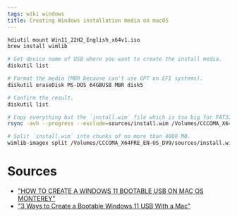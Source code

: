 ```yaml
---
tags: wiki windows
title: Creating Windows installation media on macOS
---
```


```sh
hdiutil mount Win11_22H2_English_x64v1.iso
brew install wimlib

# Get device name of USB where you want to create the install media.
diskutil list

# Format the media (MBR because can't use GPT on EFI systems).
diskutil eraseDisk MS-DOS 64GBUSB MBR disk5

# Confirm the result.
diskutil list

# Copy everything but the `install.wim` file which is too big for FAT32 filesystem.
rsync -avh --progress --exclude=sources/install.wim /Volumes/CCCOMA_X64FRE_EN-US_DV9/ /Volumes/64GBUSB

# Split `install.wim` into chunks of no more than 4000 MB.
wimlib-imagex split /Volumes/CCCOMA_X64FRE_EN-US_DV9/sources/install.wim /Volumes/64GBUSB/sources/install.swm 4000
```

# Sources
- ["HOW TO CREATE A WINDOWS 11 BOOTABLE USB ON MAC OS MONTEREY"](https://frankdenneman.nl/2022/12/21/how-to-create-a-windows-11-bootable-usb-on-mac-os-monterey/)
- ["3 Ways to Create a Bootable Windows 11 USB With a Mac"](https://www.makeuseof.com/how-to-make-a-bootable-windows-11-usb-on-mac/)
